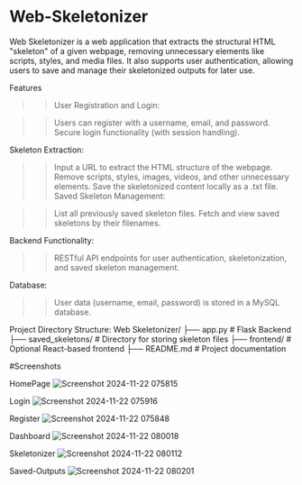 # Web-Skeletonizer
Web Skeletonizer is a web application that extracts the structural HTML "skeleton" of a given webpage, removing unnecessary elements like scripts, styles, and media files. It also supports user authentication, allowing users to save and manage their skeletonized outputs for later use.

Features
>>User Registration and Login:

>>Users can register with a username, email, and password.
>>Secure login functionality (with session handling).


Skeleton Extraction:

>>Input a URL to extract the HTML structure of the webpage.
>>Remove scripts, styles, images, videos, and other unnecessary elements.
>>Save the skeletonized content locally as a .txt file.
>>Saved Skeleton Management:

>>List all previously saved skeleton files.
>>Fetch and view saved skeletons by their filenames.


Backend Functionality:

>>RESTful API endpoints for user authentication, skeletonization, and saved skeleton management.


Database:
>>User data (username, email, password) is stored in a MySQL database.

Project Directory Structure:
Web Skeletonizer/
├── app.py                     # Flask Backend
├── saved_skeletons/           # Directory for storing skeleton files
├── frontend/                  # Optional React-based frontend
├── README.md                  # Project documentation


#Screenshots

HomePage
![Screenshot 2024-11-22 075815](https://github.com/user-attachments/assets/261db10f-dbd6-4911-8942-581033f55760)

Login
![Screenshot 2024-11-22 075916](https://github.com/user-attachments/assets/eee5aff7-c47d-4c78-a962-4c9fad512268)

Register
![Screenshot 2024-11-22 075848](https://github.com/user-attachments/assets/6285d4ef-1707-4c98-a026-63e8658582b9)

Dashboard
![Screenshot 2024-11-22 080018](https://github.com/user-attachments/assets/b13a3dbe-accd-46cd-ae09-595c8e3aa956)

Skeletonizer
![Screenshot 2024-11-22 080112](https://github.com/user-attachments/assets/b989ff00-fbf8-4bbd-9e80-81bf93ee2cd6)

Saved-Outputs
![Screenshot 2024-11-22 080201](https://github.com/user-attachments/assets/49073ea4-7679-47fc-909c-ff053556ccc8)






